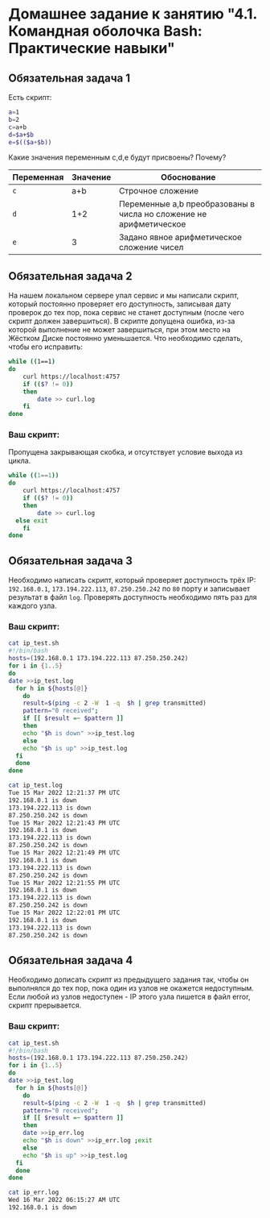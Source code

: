 # Домашнее задание к занятию "4.1. Командная оболочка Bash: Практические навыки"

## Обязательная задача 1

Есть скрипт:
```bash
a=1
b=2
c=a+b
d=$a+$b
e=$(($a+$b))
```

Какие значения переменным c,d,e будут присвоены? Почему?

| Переменная  | Значение | Обоснование |
| ------------- | ------------- | ------------- |
| `c`  | a+b   | Строчное сложение |
| `d`  | 1+2  | Переменные a,b преобразованы в числа но сложение не арифметическое |
| `e`  | 3  | Задано явное арифметическое сложение чисел |


## Обязательная задача 2
На нашем локальном сервере упал сервис и мы написали скрипт, который постоянно проверяет его доступность, записывая дату проверок до тех пор, пока сервис не станет доступным (после чего скрипт должен завершиться). В скрипте допущена ошибка, из-за которой выполнение не может завершиться, при этом место на Жёстком Диске постоянно уменьшается. Что необходимо сделать, чтобы его исправить:
```bash
while ((1==1)
do
	curl https://localhost:4757
	if (($? != 0))
	then
		date >> curl.log
	fi
done
```

### Ваш скрипт:
Пропущена закрывающая скобка, и отсутствует условие выхода из цикла.
```bash
while ((1==1))
do
	curl https://localhost:4757
	if (($? != 0))
	then
		date >> curl.log
  else exit  
	fi
done
```

## Обязательная задача 3
Необходимо написать скрипт, который проверяет доступность трёх IP: `192.168.0.1`, `173.194.222.113`, `87.250.250.242` по `80` порту и записывает результат в файл `log`. Проверять доступность необходимо пять раз для каждого узла.

### Ваш скрипт:
```bash
cat ip_test.sh
#!/bin/bash
hosts=(192.168.0.1 173.194.222.113 87.250.250.242)
for i in {1..5}
do
date >>ip_test.log
  for h in ${hosts[@]}
    do
    result=$(ping -c 2 -W  1 -q  $h | grep transmitted)
    pattern="0 received";
    if [[ $result =~ $pattern ]]
    then
    echo "$h is down" >>ip_test.log
    else
    echo "$h is up" >>ip_test.log
  fi
  done
done

cat ip_test.log
Tue 15 Mar 2022 12:21:37 PM UTC
192.168.0.1 is down
173.194.222.113 is down
87.250.250.242 is down
Tue 15 Mar 2022 12:21:43 PM UTC
192.168.0.1 is down
173.194.222.113 is down
87.250.250.242 is down
Tue 15 Mar 2022 12:21:49 PM UTC
192.168.0.1 is down
173.194.222.113 is down
87.250.250.242 is down
Tue 15 Mar 2022 12:21:55 PM UTC
192.168.0.1 is down
173.194.222.113 is down
87.250.250.242 is down
Tue 15 Mar 2022 12:22:01 PM UTC
192.168.0.1 is down
173.194.222.113 is down
87.250.250.242 is down

```

## Обязательная задача 4
Необходимо дописать скрипт из предыдущего задания так, чтобы он выполнялся до тех пор, пока один из узлов не окажется недоступным. Если любой из узлов недоступен - IP этого узла пишется в файл error, скрипт прерывается.

### Ваш скрипт:
```bash
cat ip_test.sh
#!/bin/bash
hosts=(192.168.0.1 173.194.222.113 87.250.250.242)
for i in {1..5}
do
date >>ip_test.log
  for h in ${hosts[@]}
    do
    result=$(ping -c 2 -W  1 -q  $h | grep transmitted)
    pattern="0 received";
    if [[ $result =~ $pattern ]]
    then
    date >>ip_err.log
    echo "$h is down" >>ip_err.log ;exit
    else
    echo "$h is up" >>ip_test.log
  fi
  done
done

cat ip_err.log
Wed 16 Mar 2022 06:15:27 AM UTC
192.168.0.1 is down

```



